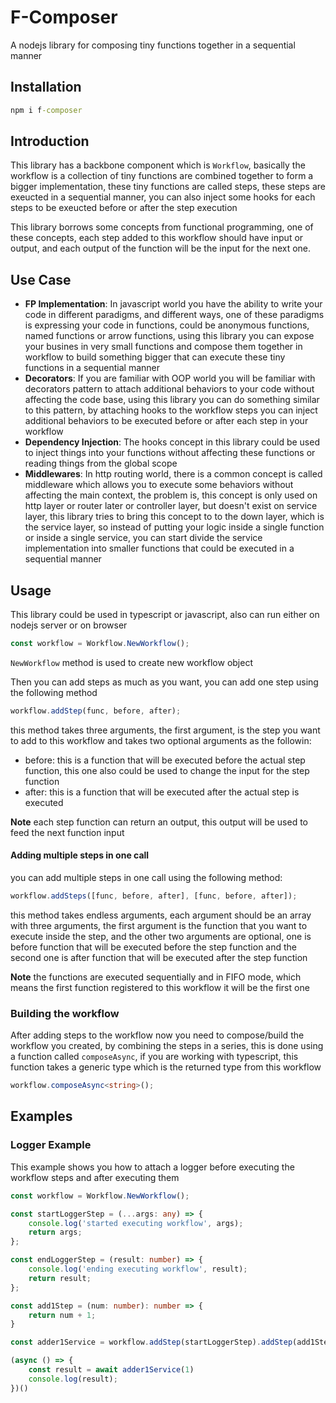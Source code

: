 # F-Composer


A nodejs library for composing tiny functions together in a sequential manner

## Installation

```cmd
npm i f-composer
```

## Introduction

This library has a backbone component which is `Workflow`, basically the workflow is a collection of tiny functions are combined together to form a bigger implementation, these tiny functions are called steps, these steps are exeucted in a sequential manner, you can also inject some hooks for each steps to be exeucted before or after the step execution

This library borrows some concepts from functional programming, one of these concepts, each step added to this workflow should have input or output, and each output of the function will be the input for the next one.

## Use Case
- **FP Implementation**: In javascript world you have the ability to write your code in different paradigms, and different ways, one of these paradigms is expressing your code in functions, could be anonymous functions, named functions or arrow functions, using this library you can expose your busines in very small functions and compose them together in workflow to build something bigger that can execute these tiny functions in a sequential manner
- **Decorators**: If you are familiar with OOP world you will be familiar with decorators pattern to attach additional behaviors to your code without affecting the code base, using this library you can do something similar to this pattern, by attaching hooks to the workflow steps you can inject additional behaviors to be executed before or after each step in your workflow
- **Dependency Injection**: The hooks concept in this library could be used to inject things into your functions without affecting these functions or reading things from the global scope
- **Middlewares**: In http routing world, there is a common concept is called middleware which allows you to execute some behaviors without affecting the main context, the problem is, this concept is only used on http layer or router later or controller layer, but doesn't exist on service layer, this library tries to bring this concept to to the down layer, which is the service layer, so instead of putting your logic inside a single function or inside a single service, you can start divide the service implementation into smaller functions that could be executed in a sequential manner

## Usage

This library could be used in typescript or javascript, also can run either on nodejs server or on browser

```typescript
const workflow = Workflow.NewWorkflow();
```

`NewWorkflow` method is used to create new workflow object

Then you can add steps as much as you want, you can add one step using the following method

```typescript
workflow.addStep(func, before, after);
```

this method takes three arguments, the first argument, is the step you want to add to this workflow and takes two optional arguments as the followin:

- before: this is a function that will be executed before the actual step function, this one also could be used to change the input for the step function
- after: this is a function that will be executed after the actual step is executed

**Note**
each step function can return an output, this output will be used to feed the next function input


#### Adding multiple steps in one call

you can add multiple steps in one call using the following method:

```typescript
workflow.addSteps([func, before, after], [func, before, after]);
```

this method takes endless arguments, each argument should be an array with three arguments, the first argument is the function that you want to execute inside the step, and the other two arguments are optional, one is before function that will be executed before the step function and the second one is after function that will be executed after the step function

**Note**
the functions are executed sequentially and in FIFO mode, which means the first function registered to this workflow it will be the first one

### Building the workflow
After adding steps to the workflow now you need to compose/build the workflow you created, by combining the steps in a series, this is done using a function called `composeAsync`, if you are working with typescript, this function takes a generic type which is the returned type from this workflow

```typescript
workflow.composeAsync<string>();
```

## Examples

### Logger Example

This example shows you how to attach a logger before executing the workflow steps and after executing them

```typescript
const workflow = Workflow.NewWorkflow();

const startLoggerStep = (...args: any) => {
    console.log('started executing workflow', args);
    return args;
};

const endLoggerStep = (result: number) => {
    console.log('ending executing workflow', result);
    return result;
};

const add1Step = (num: number): number => {
    return num + 1;
}

const adder1Service = workflow.addStep(startLoggerStep).addStep(add1Step).addStep(endLoggerStep).composeAsync<number>();

(async () => {
    const result = await adder1Service(1)
    console.log(result);
})()

```
